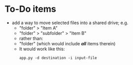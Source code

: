 # To-Do items

- add a way to move selected files into a shared drive; e.g.
  - "folder" > "Item A"
  - "folder" > "subfolder" > "Item B"
  - rather than:
  - "folder" (which would include ___all___ items therein)
  - It would work like this:
    ```shell
    app.py -d destination -i input-file
    ```
